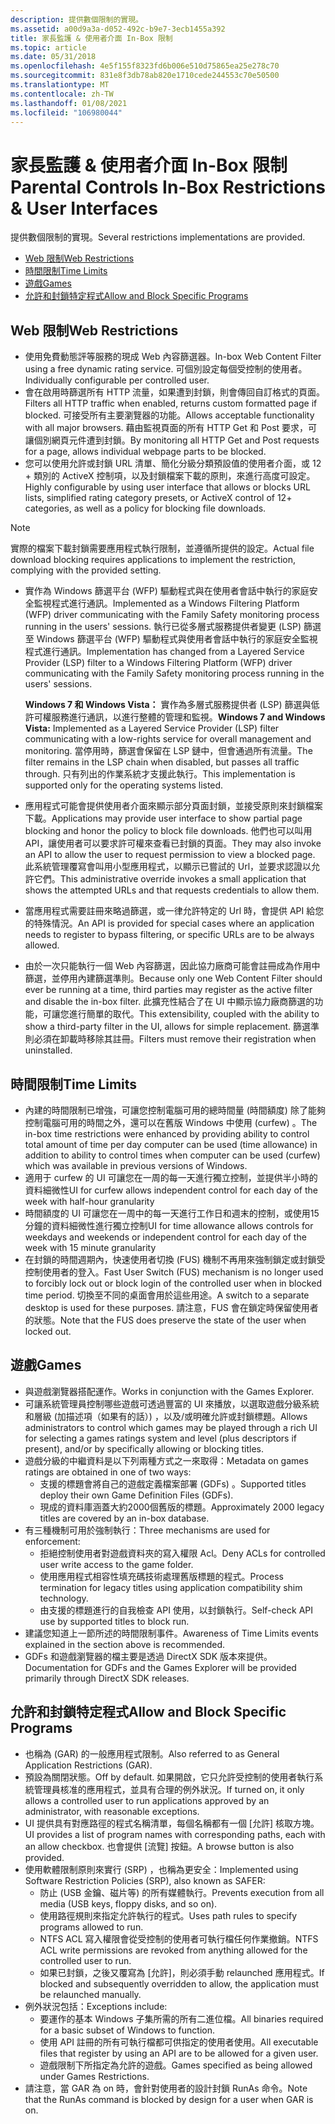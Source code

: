 ```yaml
---
description: 提供數個限制的實現。
ms.assetid: a00d9a3a-d052-492c-b9e7-3ecb1455a392
title: 家長監護 & 使用者介面 In-Box 限制
ms.topic: article
ms.date: 05/31/2018
ms.openlocfilehash: 4e5f155f8323fd6b006e510d75865ea25e278c70
ms.sourcegitcommit: 831e8f3db78ab820e1710cede244553c70e50500
ms.translationtype: MT
ms.contentlocale: zh-TW
ms.lasthandoff: 01/08/2021
ms.locfileid: "106980044"
---
```

# <a name="parental-controls-in-box-restrictions--user-interfaces"></a><span data-ttu-id="e5817-103">家長監護 & 使用者介面 In-Box 限制</span><span class="sxs-lookup"><span data-stu-id="e5817-103">Parental Controls In-Box Restrictions & User Interfaces</span></span>

<span data-ttu-id="e5817-104">提供數個限制的實現。</span><span class="sxs-lookup"><span data-stu-id="e5817-104">Several restrictions implementations are provided.</span></span>

-   [<span data-ttu-id="e5817-105">Web 限制</span><span class="sxs-lookup"><span data-stu-id="e5817-105">Web Restrictions</span></span>](#web-restrictions)
-   [<span data-ttu-id="e5817-106">時間限制</span><span class="sxs-lookup"><span data-stu-id="e5817-106">Time Limits</span></span>](#time-limits)
-   [<span data-ttu-id="e5817-107">遊戲</span><span class="sxs-lookup"><span data-stu-id="e5817-107">Games</span></span>](#games)
-   [<span data-ttu-id="e5817-108">允許和封鎖特定程式</span><span class="sxs-lookup"><span data-stu-id="e5817-108">Allow and Block Specific Programs</span></span>](#allow-and-block-specific-programs)

## <a name="web-restrictions"></a><span data-ttu-id="e5817-109">Web 限制</span><span class="sxs-lookup"><span data-stu-id="e5817-109">Web Restrictions</span></span>

-   <span data-ttu-id="e5817-110">使用免費動態評等服務的現成 Web 內容篩選器。</span><span class="sxs-lookup"><span data-stu-id="e5817-110">In-box Web Content Filter using a free dynamic rating service.</span></span> <span data-ttu-id="e5817-111">可個別設定每個受控制的使用者。</span><span class="sxs-lookup"><span data-stu-id="e5817-111">Individually configurable per controlled user.</span></span>
-   <span data-ttu-id="e5817-112">會在啟用時篩選所有 HTTP 流量，如果遭到封鎖，則會傳回自訂格式的頁面。</span><span class="sxs-lookup"><span data-stu-id="e5817-112">Filters all HTTP traffic when enabled, returns custom formatted page if blocked.</span></span> <span data-ttu-id="e5817-113">可接受所有主要瀏覽器的功能。</span><span class="sxs-lookup"><span data-stu-id="e5817-113">Allows acceptable functionality with all major browsers.</span></span> <span data-ttu-id="e5817-114">藉由監視頁面的所有 HTTP Get 和 Post 要求，可讓個別網頁元件遭到封鎖。</span><span class="sxs-lookup"><span data-stu-id="e5817-114">By monitoring all HTTP Get and Post requests for a page, allows individual webpage parts to be blocked.</span></span>
-   <span data-ttu-id="e5817-115">您可以使用允許或封鎖 URL 清單、簡化分級分類預設值的使用者介面，或 12 + 類別的 ActiveX 控制項，以及封鎖檔案下載的原則，來進行高度可設定。</span><span class="sxs-lookup"><span data-stu-id="e5817-115">Highly configurable by using user interface that allows or blocks URL lists, simplified rating category presets, or ActiveX control of 12+ categories, as well as a policy for blocking file downloads.</span></span>

> [!Note]  
> <span data-ttu-id="e5817-116">實際的檔案下載封鎖需要應用程式執行限制，並遵循所提供的設定。</span><span class="sxs-lookup"><span data-stu-id="e5817-116">Actual file download blocking requires applications to implement the restriction, complying with the provided setting.</span></span>

 

-   <span data-ttu-id="e5817-117">實作為 Windows 篩選平台 (WFP) 驅動程式與在使用者會話中執行的家庭安全監視程式進行通訊。</span><span class="sxs-lookup"><span data-stu-id="e5817-117">Implemented as a Windows Filtering Platform (WFP) driver communicating with the Family Safety monitoring process running in the users' sessions.</span></span> <span data-ttu-id="e5817-118">執行已從多層式服務提供者變更 (LSP) 篩選至 Windows 篩選平台 (WFP) 驅動程式與使用者會話中執行的家庭安全監視程式進行通訊。</span><span class="sxs-lookup"><span data-stu-id="e5817-118">Implementation has changed from a Layered Service Provider (LSP) filter to a Windows Filtering Platform (WFP) driver communicating with the Family Safety monitoring process running in the users' sessions.</span></span>

    <span data-ttu-id="e5817-119">**Windows 7 和 Windows Vista：** 實作為多層式服務提供者 (LSP) 篩選與低許可權服務進行通訊，以進行整體的管理和監視。</span><span class="sxs-lookup"><span data-stu-id="e5817-119">**Windows 7 and Windows Vista:** Implemented as a Layered Service Provider (LSP) filter communicating with a low-rights service for overall management and monitoring.</span></span> <span data-ttu-id="e5817-120">當停用時，篩選會保留在 LSP 鏈中，但會通過所有流量。</span><span class="sxs-lookup"><span data-stu-id="e5817-120">The filter remains in the LSP chain when disabled, but passes all traffic through.</span></span> <span data-ttu-id="e5817-121">只有列出的作業系統才支援此執行。</span><span class="sxs-lookup"><span data-stu-id="e5817-121">This implementation is supported only for the operating systems listed.</span></span>

-   <span data-ttu-id="e5817-122">應用程式可能會提供使用者介面來顯示部分頁面封鎖，並接受原則來封鎖檔案下載。</span><span class="sxs-lookup"><span data-stu-id="e5817-122">Applications may provide user interface to show partial page blocking and honor the policy to block file downloads.</span></span> <span data-ttu-id="e5817-123">他們也可以叫用 API，讓使用者可以要求許可權來查看已封鎖的頁面。</span><span class="sxs-lookup"><span data-stu-id="e5817-123">They may also invoke an API to allow the user to request permission to view a blocked page.</span></span> <span data-ttu-id="e5817-124">此系統管理覆寫會叫用小型應用程式，以顯示已嘗試的 Url，並要求認證以允許它們。</span><span class="sxs-lookup"><span data-stu-id="e5817-124">This administrative override invokes a small application that shows the attempted URLs and that requests credentials to allow them.</span></span>
-   <span data-ttu-id="e5817-125">當應用程式需要註冊來略過篩選，或一律允許特定的 Url 時，會提供 API 給您的特殊情況。</span><span class="sxs-lookup"><span data-stu-id="e5817-125">An API is provided for special cases where an application needs to register to bypass filtering, or specific URLs are to be always allowed.</span></span>
-   <span data-ttu-id="e5817-126">由於一次只能執行一個 Web 內容篩選，因此協力廠商可能會註冊成為作用中篩選，並停用內建篩選準則。</span><span class="sxs-lookup"><span data-stu-id="e5817-126">Because only one Web Content Filter should ever be running at a time, third parties may register as the active filter and disable the in-box filter.</span></span> <span data-ttu-id="e5817-127">此擴充性結合了在 UI 中顯示協力廠商篩選的功能，可讓您進行簡單的取代。</span><span class="sxs-lookup"><span data-stu-id="e5817-127">This extensibility, coupled with the ability to show a third-party filter in the UI, allows for simple replacement.</span></span> <span data-ttu-id="e5817-128">篩選準則必須在卸載時移除其註冊。</span><span class="sxs-lookup"><span data-stu-id="e5817-128">Filters must remove their registration when uninstalled.</span></span>

## <a name="time-limits"></a><span data-ttu-id="e5817-129">時間限制</span><span class="sxs-lookup"><span data-stu-id="e5817-129">Time Limits</span></span>

-   <span data-ttu-id="e5817-130">內建的時間限制已增強，可讓您控制電腦可用的總時間量 (時間額度) 除了能夠控制電腦可用的時間之外，還可以在舊版 Windows 中使用 (curfew) 。</span><span class="sxs-lookup"><span data-stu-id="e5817-130">The in-box time restrictions were enhanced by providing ability to control total amount of time per day computer can be used (time allowance) in addition to ability to control times when computer can be used (curfew) which was available in previous versions of Windows.</span></span>
-   <span data-ttu-id="e5817-131">適用于 curfew 的 UI 可讓您在一周的每一天進行獨立控制，並提供半小時的資料細微性</span><span class="sxs-lookup"><span data-stu-id="e5817-131">UI for curfew allows independent control for each day of the week with half-hour granularity</span></span>
-   <span data-ttu-id="e5817-132">時間額度的 UI 可讓您在一周中的每一天進行工作日和週末的控制，或使用15分鐘的資料細微性進行獨立控制</span><span class="sxs-lookup"><span data-stu-id="e5817-132">UI for time allowance allows controls for weekdays and weekends or independent control for each day of the week with 15 minute granularity</span></span>
-   <span data-ttu-id="e5817-133">在封鎖的時間週期內，快速使用者切換 (FUS) 機制不再用來強制鎖定或封鎖受控制使用者的登入。</span><span class="sxs-lookup"><span data-stu-id="e5817-133">Fast User Switch (FUS) mechanism is no longer used to forcibly lock out or block login of the controlled user when in blocked time period.</span></span> <span data-ttu-id="e5817-134">切換至不同的桌面會用於這些用途。</span><span class="sxs-lookup"><span data-stu-id="e5817-134">A switch to a separate desktop is used for these purposes.</span></span> <span data-ttu-id="e5817-135">請注意，FUS 會在鎖定時保留使用者的狀態。</span><span class="sxs-lookup"><span data-stu-id="e5817-135">Note that the FUS does preserve the state of the user when locked out.</span></span>

## <a name="games"></a><span data-ttu-id="e5817-136">遊戲</span><span class="sxs-lookup"><span data-stu-id="e5817-136">Games</span></span>

-   <span data-ttu-id="e5817-137">與遊戲瀏覽器搭配運作。</span><span class="sxs-lookup"><span data-stu-id="e5817-137">Works in conjunction with the Games Explorer.</span></span>
-   <span data-ttu-id="e5817-138">可讓系統管理員控制哪些遊戲可透過豐富的 UI 來播放，以選取遊戲分級系統和層級 (加描述項（如果有的話）) ，以及/或明確允許或封鎖標題。</span><span class="sxs-lookup"><span data-stu-id="e5817-138">Allows administrators to control which games may be played through a rich UI for selecting a games ratings system and level (plus descriptors if present), and/or by specifically allowing or blocking titles.</span></span>
-   <span data-ttu-id="e5817-139">遊戲分級的中繼資料是以下列兩種方式之一來取得：</span><span class="sxs-lookup"><span data-stu-id="e5817-139">Metadata on games ratings are obtained in one of two ways:</span></span>
    -   <span data-ttu-id="e5817-140">支援的標題會將自己的遊戲定義檔案部署 (GDFs) 。</span><span class="sxs-lookup"><span data-stu-id="e5817-140">Supported titles deploy their own Game Definition Files (GDFs).</span></span>
    -   <span data-ttu-id="e5817-141">現成的資料庫涵蓋大約2000個舊版的標題。</span><span class="sxs-lookup"><span data-stu-id="e5817-141">Approximately 2000 legacy titles are covered by an in-box database.</span></span>
-   <span data-ttu-id="e5817-142">有三種機制可用於強制執行：</span><span class="sxs-lookup"><span data-stu-id="e5817-142">Three mechanisms are used for enforcement:</span></span>
    -   <span data-ttu-id="e5817-143">拒絕控制使用者對遊戲資料夾的寫入權限 Acl。</span><span class="sxs-lookup"><span data-stu-id="e5817-143">Deny ACLs for controlled user write access to the game folder.</span></span>
    -   <span data-ttu-id="e5817-144">使用應用程式相容性填充碼技術處理舊版標題的程式。</span><span class="sxs-lookup"><span data-stu-id="e5817-144">Process termination for legacy titles using application compatibility shim technology.</span></span>
    -   <span data-ttu-id="e5817-145">由支援的標題進行的自我檢查 API 使用，以封鎖執行。</span><span class="sxs-lookup"><span data-stu-id="e5817-145">Self-check API use by supported titles to block run.</span></span>
-   <span data-ttu-id="e5817-146">建議您知道上一節所述的時間限制事件。</span><span class="sxs-lookup"><span data-stu-id="e5817-146">Awareness of Time Limits events explained in the section above is recommended.</span></span>
-   <span data-ttu-id="e5817-147">GDFs 和遊戲瀏覽器的檔主要是透過 DirectX SDK 版本來提供。</span><span class="sxs-lookup"><span data-stu-id="e5817-147">Documentation for GDFs and the Games Explorer will be provided primarily through DirectX SDK releases.</span></span>

## <a name="allow-and-block-specific-programs"></a><span data-ttu-id="e5817-148">允許和封鎖特定程式</span><span class="sxs-lookup"><span data-stu-id="e5817-148">Allow and Block Specific Programs</span></span>

-   <span data-ttu-id="e5817-149">也稱為 (GAR) 的一般應用程式限制。</span><span class="sxs-lookup"><span data-stu-id="e5817-149">Also referred to as General Application Restrictions (GAR).</span></span>
-   <span data-ttu-id="e5817-150">預設為關閉狀態。</span><span class="sxs-lookup"><span data-stu-id="e5817-150">Off by default.</span></span> <span data-ttu-id="e5817-151">如果開啟，它只允許受控制的使用者執行系統管理員核准的應用程式，並具有合理的例外狀況。</span><span class="sxs-lookup"><span data-stu-id="e5817-151">If turned on, it only allows a controlled user to run applications approved by an administrator, with reasonable exceptions.</span></span>
-   <span data-ttu-id="e5817-152">UI 提供具有對應路徑的程式名稱清單，每個名稱都有一個 [允許] 核取方塊。</span><span class="sxs-lookup"><span data-stu-id="e5817-152">UI provides a list of program names with corresponding paths, each with an allow checkbox.</span></span> <span data-ttu-id="e5817-153">也會提供 [流覽] 按鈕。</span><span class="sxs-lookup"><span data-stu-id="e5817-153">A browse button is also provided.</span></span>
-   <span data-ttu-id="e5817-154">使用軟體限制原則來實行 (SRP) ，也稱為更安全：</span><span class="sxs-lookup"><span data-stu-id="e5817-154">Implemented using Software Restriction Policies (SRP), also known as SAFER:</span></span>
    -   <span data-ttu-id="e5817-155">防止 (USB 金鑰、磁片等) 的所有媒體執行。</span><span class="sxs-lookup"><span data-stu-id="e5817-155">Prevents execution from all media (USB keys, floppy disks, and so on).</span></span>
    -   <span data-ttu-id="e5817-156">使用路徑規則來指定允許執行的程式。</span><span class="sxs-lookup"><span data-stu-id="e5817-156">Uses path rules to specify programs allowed to run.</span></span>
    -   <span data-ttu-id="e5817-157">NTFS ACL 寫入權限會從受控制的使用者可執行檔任何作業撤銷。</span><span class="sxs-lookup"><span data-stu-id="e5817-157">NTFS ACL write permissions are revoked from anything allowed for the controlled user to run.</span></span>
    -   <span data-ttu-id="e5817-158">如果已封鎖，之後又覆寫為 [允許]，則必須手動 relaunched 應用程式。</span><span class="sxs-lookup"><span data-stu-id="e5817-158">If blocked and subsequently overridden to allow, the application must be relaunched manually.</span></span>
-   <span data-ttu-id="e5817-159">例外狀況包括：</span><span class="sxs-lookup"><span data-stu-id="e5817-159">Exceptions include:</span></span>
    -   <span data-ttu-id="e5817-160">要運作的基本 Windows 子集所需的所有二進位檔。</span><span class="sxs-lookup"><span data-stu-id="e5817-160">All binaries required for a basic subset of Windows to function.</span></span>
    -   <span data-ttu-id="e5817-161">使用 API 註冊的所有可執行檔都可供指定的使用者使用。</span><span class="sxs-lookup"><span data-stu-id="e5817-161">All executable files that register by using an API are to be allowed for a given user.</span></span>
    -   <span data-ttu-id="e5817-162">遊戲限制下所指定為允許的遊戲。</span><span class="sxs-lookup"><span data-stu-id="e5817-162">Games specified as being allowed under Games Restrictions.</span></span>
-   <span data-ttu-id="e5817-163">請注意，當 GAR 為 on 時，會針對使用者的設計封鎖 RunAs 命令。</span><span class="sxs-lookup"><span data-stu-id="e5817-163">Note that the RunAs command is blocked by design for a user when GAR is on.</span></span>

 

 



